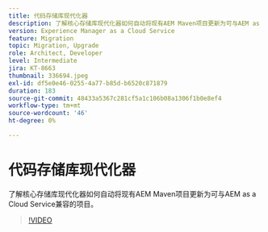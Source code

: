 ```yaml
---
title: 代码存储库现代化器
description: 了解核心存储库现代化器如何自动将现有AEM Maven项目更新为可与AEM as a Cloud Service兼容的项目。
version: Experience Manager as a Cloud Service
feature: Migration
topic: Migration, Upgrade
role: Architect, Developer
level: Intermediate
jira: KT-8663
thumbnail: 336694.jpeg
exl-id: df5e0e46-0255-4a77-b85d-b6520c871879
duration: 183
source-git-commit: 48433a5367c281cf5a1c106b08a1306f1b0e8ef4
workflow-type: tm+mt
source-wordcount: '46'
ht-degree: 0%

---
```


# 代码存储库现代化器

了解核心存储库现代化器如何自动将现有AEM Maven项目更新为可与AEM as a Cloud Service兼容的项目。

>[!VIDEO](https://video.tv.adobe.com/v/336694?quality=12&learn=on)
